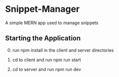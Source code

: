 # Snippet-Manager
A simple MERN app used to manage snippets

## Starting the Application
0) run npm install in the client and server directories

1) cd to client and run npm run start

2) cd to server and run npm run dev